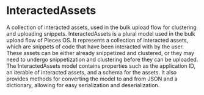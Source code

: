 # InteractedAssets


A collection of interacted assets, used in the bulk upload flow for clustering and uploading snippets. InteractedAssets is a plural model used in the bulk upload flow of Pieces OS. It represents a collection of interacted assets, which are snippets of code that have been interacted with by the user. These assets can be either already snippetized and clustered, or they may need to undergo snippetization and clustering before they can be uploaded. The InteractedAssets model contains properties such as the application ID, an iterable of interacted assets, and a schema for the assets. It also provides methods for converting the model to and from JSON and a dictionary, allowing for easy serialization and deserialization.
